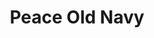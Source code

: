 ---
ee_id: '4408'
site: '1'
type: '2'
long_id: 2018-021 Peace Old Navy
url: 2018-021-peace-old-navy
title: Peace Old Navy
year: '2018'
medium: Inkjet on canvas (x3)
commission:
add_credit:
dims: 108 x 36 in
pitch:
ps:
live_url:
related:
youtube:
imgs: peace-old-navy-2018-021-database-dt--VIT3.jpg
subheading:
year2: '2018'
download:
add_credits:
related_code:
layout: things-i-made
---